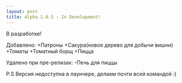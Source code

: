 ```yaml
---
layout: post
title: Alpha 1.0.5 - In Development!
---
```


В разработке!

Добавлено:
+Патроны
+Сакура(новое дерево для добычи вишни)
+Томаты
+Томатный борщ
+Пицца

Удалено при пре-релизах:
-Печь для пиццы



P.S Версия недоступна в лаунчере, делаем почти всей командой :)
